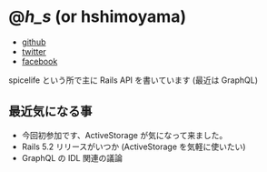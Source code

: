 # @_h_s_ (or hshimoyama)

* [github](https://github.com/hshimoyama)
* [twitter](https://twitter.com/_h_s_)
* [facebook](https://www.facebook.com/hiroyasu.shimoyama.9)

spicelife という所で主に Rails API を書いています (最近は GraphQL)

## 最近気になる事

* 今回初参加です、ActiveStorage が気になって来ました。
* Rails 5.2 リリースがいつか (ActiveStorage を気軽に使いたい)
* GraphQL の IDL 関連の議論
